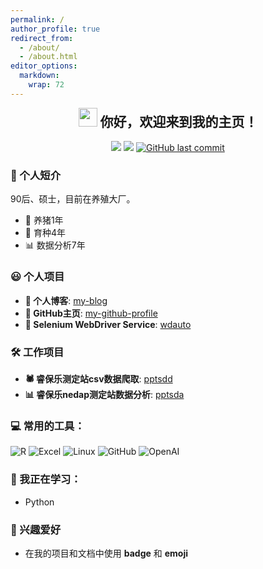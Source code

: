 ```yaml
---
permalink: /
author_profile: true
redirect_from: 
  - /about/
  - /about.html
editor_options: 
  markdown: 
    wrap: 72
---
```

<h2 align="center" style="margin-top: 0;">
<img src="https://emojis.slackmojis.com/emojis/images/1531849430/4246/blob-sunglasses.gif?1531849430" width="30"/>
你好，欢迎来到我的主页！
</h2>

<p align="center">
<img src="https://img.shields.io/badge/gender-%F0%9F%A4%B5 gentleman-critical"/>
<a href="https://visitorbadge.io/status?path=https%3A%2F%2Fgithub.com%2Ftony2015116%2Ftony2015116.github.io"><img src="https://api.visitorbadge.io/api/visitors?path=https%3A%2F%2Fgithub.com%2Ftony2015116%2Ftony2015116.github.io&countColor=%23f47373&style=flat" /></a>
<a href="#"><img src="https://img.shields.io/github/last-commit/tony2015116/tony2015116.github.io" alt="GitHub last commit"/></a>
</p>

### 🌟 个人短介
90后、硕士，目前在养殖大厂。
- 🐖 养猪1年
- 🧬 育种4年
- 📊 数据分析7年


### 😃 个人项目
- **📝 个人博客**: [my-blog](https://github.com/tony2015116/blogdown)
- **👤 GitHub主页**: [my-github-profile](https://github.com/tony2015116/tony2015116)
- **🔧 Selenium WebDriver Service**: [wdauto](https://tony2015116.github.io/wdauto/)

### 🛠️ 工作项目
- **🕷 睿保乐测定站csv数据爬取**: [pptsdd](https://tony2015116.github.io/pptsdd/)
- **📊 睿保乐nedap测定站数据分析**: [pptsda](https://tony2015116.github.io/pptsda/)

### 💻 常用的工具：
![R](https://img.shields.io/badge/-R-blue?&logo=R&logoColor=blue&labelColor=5c5c5c&color=1182c3)
![Excel](https://img.shields.io/badge/-Excel-blue?logo=microsoftexcel&logoColor=green&labelColor=5c5c5c&color=1182c3)
![Linux](https://img.shields.io/badge/-Linux-blue?logo=Linux&labelColor=5c5c5c&color=1182c3)
![GitHub](https://img.shields.io/badge/-GitHub-blue?logo=GitHub&labelColor=5c5c5c&color=1182c3)
![OpenAI](https://img.shields.io/badge/-ChatGPT-blue?logo=openai&logoColor=green&labelColor=5c5c5c&color=1182c3)

### 📘 我正在学习：
- Python

### 🎈 兴趣爱好
- 在我的项目和文档中使用 **badge** 和 **emoji**

